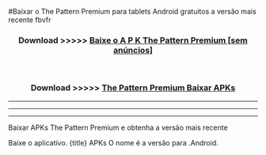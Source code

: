 #Baixar o The Pattern Premium   para tablets Android gratuitos a versão mais recente fbvfr


<div align="center">
<h3>Download >>>>> <a href="https://pt-web.web.app/?pt= The Pattern Premium ">Baixe o A P K The Pattern Premium  [sem anúncios]</a></h3><br>

<h3>Download >>>>> <a href="https://pt-web.web.app/?pt= The Pattern Premium ">The Pattern Premium  Baixar APKs</a></h3>
</div>

----------------------------------------------------------

----------------------------------------------------------

----------------------------------------------------------

Baixar APKs The Pattern Premium  e obtenha a versão mais recente

Baixe o aplicativo. {title} APKs O nome é a versão para .Android.


